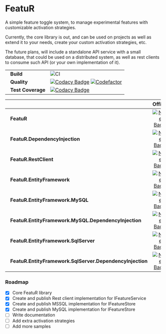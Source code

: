 # FeatuR
A simple feature toggle system, to manage experimental features with customizable activation strategies.

Currently, the core library is out, and can be used on projects as well as extend it to your needs, create your custom activation strategies, etc.

The future plans, will include a standalone API service with a small database, that could be used on a distributed system, as well as rest clients to consume such API (or your own implementation of it).

|                   |  |
|-------------------|--------|
| &nbsp;&nbsp;**Build**            |    ![CI](https://github.com/raulcanales/FeatuR/workflows/CI/badge.svg)   |
| &nbsp;&nbsp;**Quality** |    [![Codacy Badge](https://app.codacy.com/project/badge/Grade/58bce6d90c90441da814ca4349bc9d6f)](https://www.codacy.com/manual/raulcanales/FeatuR?utm_source=github.com&amp;utm_medium=referral&amp;utm_content=raulcanales/FeatuR&amp;utm_campaign=Badge_Grade) [![Codefactor](https://www.codefactor.io/repository/github/raulcanales/FeatuR/badge)](https://www.codefactor.io/repository/github/raulcanales/FeatuR/badge)   |
| &nbsp;&nbsp;**Test Coverage** | [![Codacy Badge](https://app.codacy.com/project/badge/Coverage/58bce6d90c90441da814ca4349bc9d6f)](https://www.codacy.com/manual/raulcanales/FeatuR?utm_source=github.com&utm_medium=referral&utm_content=raulcanales/FeatuR&utm_campaign=Badge_Coverage) |


|                   | Official | Preview |
|-------------------|:--------:|:-------:|
| &nbsp;&nbsp;**FeatuR**            |    [![NuGet Badge](https://buildstats.info/nuget/FeatuR)](https://www.nuget.org/packages/FeatuR)   |   [![MyGet Badge](https://buildstats.info/myget/featur/FeatuR)](https://www.myget.org/feed/featur/package/nuget/FeatuR)   |
| &nbsp;&nbsp;**FeatuR.DependencyInjection**            |    [![NuGet Badge](https://buildstats.info/nuget/FeatuR.DependencyInjection)](https://www.nuget.org/packages/FeatuR.DependencyInjection)   |   [![MyGet Badge](https://buildstats.info/myget/featur/FeatuR.DependencyInjection)](https://www.myget.org/feed/featur/package/nuget/FeatuR.DependencyInjection)   |
| &nbsp;&nbsp;**FeatuR.RestClient** |    [![NuGet Badge](https://buildstats.info/nuget/FeatuR.RestClient)](https://www.nuget.org/packages/FeatuR.RestClient)   |   [![MyGet Badge](https://buildstats.info/myget/featur/FeatuR.RestClient)](https://www.myget.org/feed/featur/package/nuget/FeatuR.RestClient)   |
| &nbsp;&nbsp;**FeatuR.EntityFramework**        |    [![NuGet Badge](https://buildstats.info/nuget/FeatuR.EntityFramework)](https://www.nuget.org/packages/FeatuR.EntityFramework)   |   [![MyGet Badge](https://buildstats.info/myget/featur/FeatuR.EntityFramework)](https://www.myget.org/feed/featur/package/nuget/FeatuR.EntityFramework)   |
| &nbsp;&nbsp;**FeatuR.EntityFramework.MySQL**        |    [![NuGet Badge](https://buildstats.info/nuget/FeatuR.EntityFramework.MySQL)](https://www.nuget.org/packages/FeatuR.EntityFramework.MySQL)   |   [![MyGet Badge](https://buildstats.info/myget/featur/FeatuR.EntityFramework.MySQL)](https://www.myget.org/feed/featur/package/nuget/FeatuR.EntityFramework.MySQL)   |
| &nbsp;&nbsp;**FeatuR.EntityFramework.MySQL.DependencyInjection**        |    [![NuGet Badge](https://buildstats.info/nuget/FeatuR.EntityFramework.MySQL.DependencyInjection)](https://www.nuget.org/packages/FeatuR.EntityFramework.MySQL.DependencyInjection)   |   [![MyGet Badge](https://buildstats.info/myget/featur/FeatuR.EntityFramework.MySQL.DependencyInjection)](https://www.myget.org/feed/featur/package/nuget/FeatuR.EntityFramework.MySQL.DependencyInjection)   |
| &nbsp;&nbsp;**FeatuR.EntityFramework.SqlServer**        |    [![NuGet Badge](https://buildstats.info/nuget/FeatuR.EntityFramework.SqlServer)](https://www.nuget.org/packages/FeatuR.EntityFramework.SqlServer)   |   [![MyGet Badge](https://buildstats.info/myget/featur/FeatuR.EntityFramework.SqlServer)](https://www.myget.org/feed/featur/package/nuget/FeatuR.EntityFramework.SqlServer)   |
| &nbsp;&nbsp;**FeatuR.EntityFramework.SqlServer.DependencyInjection**        |    [![NuGet Badge](https://buildstats.info/nuget/FeatuR.EntityFramework.SqlServer.DependencyInjection)](https://www.nuget.org/packages/FeatuR.EntityFramework.SqlServer.DependencyInjection)   |   [![MyGet Badge](https://buildstats.info/myget/featur/FeatuR.EntityFramework.SqlServer.DependencyInjection)](https://www.myget.org/feed/featur/package/nuget/FeatuR.EntityFramework.SqlServer.DependencyInjection)   |

### Roadmap

- [x] Core FeatuR library
- [x] Create and publish Rest client implementation for IFeatureService
- [x] Create and publish MSSQL implementation for IFeatureStore
- [x] Create and publish MySQL implementation for IFeatureStore
- [ ] Write documentation
- [ ] Add extra activation strategies
- [ ] Add more samples
